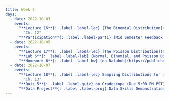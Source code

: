 ```yaml
---
title: Week 7
days:
  - date: 2022-10-03
    events:
      "**Lecture 16**{: .label .label-lec} [The Binomial Distribution](https://ph142-ucb.github.io/fa22/src/lec/016_Discrete-distns.pdf)":
        "Ch. 12"
      "**Participation**{: .label .label-parti} [Mid Semester Feedback Survey](https://forms.gle/HAWJTkZgtzH2GtEy9)":
  - date: 2022-10-05
    events:
      "**Lecture 17**{: .label .label-lec} [The Poisson Distribution](https://ph142-ucb.github.io/fa22/src/lec/017_Poisson-distrn.pdf)": 
      "**Lab 6**{: .label .label-lab} [Normal, Binomial, and Poisson Distributions](https://publichealth.datahub.berkeley.edu/hub/user-redirect/git-pull?repo=https%3A%2F%2Fgithub.com%2Fph142-ucb%2Fph142-fa22&urlpath=rstudio%2F&branch=main) (Due October 7)":
      "**Homework 6**{: .label .label-hw} [on Datahub](https://publichealth.datahub.berkeley.edu/hub/user-redirect/git-pull?repo=https%3A%2F%2Fgithub.com%2Fph142-ucb%2Fph142-fa22&urlpath=rstudio%2F&branch=main)":
  - date: 2022-10-07
    events:
      "**Lecture 18**{: .label .label-lec} Sampling Distributions for a Mean and Proportion; Central Limit Theorem":
        "Ch. 13"
      "**Quiz 5**{: .label .label-quiz} on Gradescope (Due 5:00 PM PST))":
      "**Data Project**{: .label .label-proj} Data Skills Demonstration Part I (Due 5:00 PM PST)":
---
```

